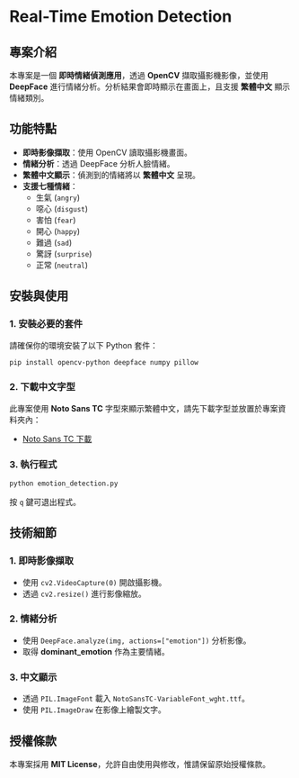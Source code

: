 # Real-Time Emotion Detection

## 專案介紹
本專案是一個 **即時情緒偵測應用**，透過 **OpenCV** 擷取攝影機影像，並使用 **DeepFace** 進行情緒分析。分析結果會即時顯示在畫面上，且支援 **繁體中文** 顯示情緒類別。

## 功能特點
- **即時影像擷取**：使用 OpenCV 讀取攝影機畫面。
- **情緒分析**：透過 DeepFace 分析人臉情緒。
- **繁體中文顯示**：偵測到的情緒將以 **繁體中文** 呈現。
- **支援七種情緒**：
  - 生氣 (`angry`)
  - 噁心 (`disgust`)
  - 害怕 (`fear`)
  - 開心 (`happy`)
  - 難過 (`sad`)
  - 驚訝 (`surprise`)
  - 正常 (`neutral`)

## 安裝與使用
### 1. 安裝必要的套件
請確保你的環境安裝了以下 Python 套件：
```bash
pip install opencv-python deepface numpy pillow
```

### 2. 下載中文字型
此專案使用 **Noto Sans TC** 字型來顯示繁體中文，請先下載字型並放置於專案資料夾內：
- [Noto Sans TC 下載](https://fonts.google.com/noto/specimen/Noto+Sans+TC)

### 3. 執行程式
```bash
python emotion_detection.py
```

按 `q` 鍵可退出程式。

## 技術細節
### 1. **即時影像擷取**
- 使用 `cv2.VideoCapture(0)` 開啟攝影機。
- 透過 `cv2.resize()` 進行影像縮放。

### 2. **情緒分析**
- 使用 `DeepFace.analyze(img, actions=["emotion"])` 分析影像。
- 取得 **dominant_emotion** 作為主要情緒。

### 3. **中文顯示**
- 透過 `PIL.ImageFont` 載入 `NotoSansTC-VariableFont_wght.ttf`。
- 使用 `PIL.ImageDraw` 在影像上繪製文字。

## 授權條款
本專案採用 **MIT License**，允許自由使用與修改，惟請保留原始授權條款。
